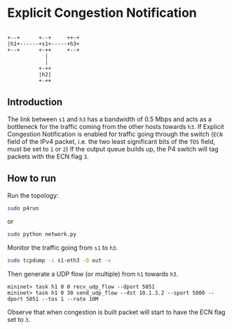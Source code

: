 # Explicit Congestion Notification

```

+--+      +--+     ++-+
|h1+------+s1+-----+h3+
+--+      +-++     +--+
            |
            |
          +-++
          |h2|
          +-++

```

## Introduction

The link between `s1` and `h3` has a bandwidth of 0.5 Mbps and acts as a bottleneck for the traffic coming from the other hosts towards `h3`. If Explicit Congestion Notification is enabled for traffic going through the switch (`ECN` field of the IPv4 packet, i.e. the two least significant bits of the `TOS` field, must be set to `1` or `2`) If the output queue builds up, the P4 switch will tag packets with the ECN flag `3`.

## How to run

Run the topology:

```bash
sudo p4run
```

or
```bash
sudo python network.py
```

Monitor the traffic going from `s1` to `h3`.
```bash
sudo tcpdump -i s1-eth3 -Q out -v
```

Then generate a UDP flow (or multiple) from `h1` towards `h3`.
```
mininet> task h1 0 0 recv_udp_flow --dport 5051
mininet> task h1 0 30 send_udp_flow --dst 10.1.3.2 --sport 5000 --dport 5051 --tos 1 --rate 10M
```

Observe that when congestion is built packet will start to have the ECN flag set to `3`.

